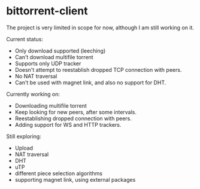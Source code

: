 # bittorrent-client

The project is very limited in scope for now, although I am still working on it.

Current status:
- Only download supported (leeching)
- Can't download multifile torrent
- Supports only UDP tracker
- Doesn't attempt to reestablish dropped TCP connection with peers.
- No NAT traversal
- Can't be used with magnet link, and also no support for DHT.


Currently working on:
- Downloading multifile torrent
- Keep looking for new peers, after some intervals.
- Reestablishing dropped connection with peers.
- Adding support for WS and HTTP trackers.


Still exploring:
- Upload
- NAT traversal
- DHT
- uTP
- different piece selection algorithms
- supporting magnet link, using external packages
